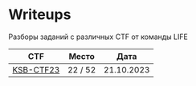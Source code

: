 # Writeups

Разборы заданий с различных CTF от команды LIFE


 CTF                                                        |   Место   |      Дата     |
| --------------------------------------------------------- | --------- | ------------- |
| [KSB-CTF23](KSB-CTF23)                                    |  22 / 52  |   21.10.2023  |

